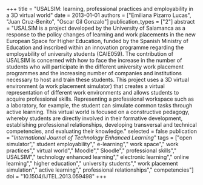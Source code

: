 +++
title = "USALSIM: learning, professional practices and employability in a 3D virtual world"
date = 2013-01-01
authors = ["Emiliana Pizarro Lucas", "Juan Cruz-Benito", "Oscar Gil Gonzalo"]
publication_types = ["2"]
abstract = "USALSIM is a project developed by the University of Salamanca as a response to the policy changes of learning and work placements in the new European Space for Higher Education, funded by the Spanish Ministry of Education and inscribed within an innovation programme regarding the employability of university students (CAIE059). The contribution of USALSIM is concerned with how to face the increase in the number of students who will participate in the different university work placement programmes and the increasing number of companies and institutions necessary to host and train these students. This project uses a 3D virtual environment (a work placement simulator) that creates a virtual representation of different work environments and allows students to acquire professional skills. Representing a professional workspace such as a laboratory, for example, the student can simulate common tasks through active learning. This virtual world is focused on a constructive pedagogy, whereby students are directly involved in their formative development, establishing professional relationships, developing transversal and technical competencies, and evaluating their knowledge."
selected = false
publication = "*International Journal of Technology Enhanced Learning*"
tags = ["open simulator"," student employability"," e-learning"," work space"," work practices"," virtual world"," Moodle"," Sloodle"," professional skills"," USALSIM"," technology enhanced learning"," electronic learning"," online learning"," higher education"," university students"," work placement simulation"," active learning"," professional relationships"," competencies"]
doi = "10.1504/IJTEL.2013.059498"
+++
